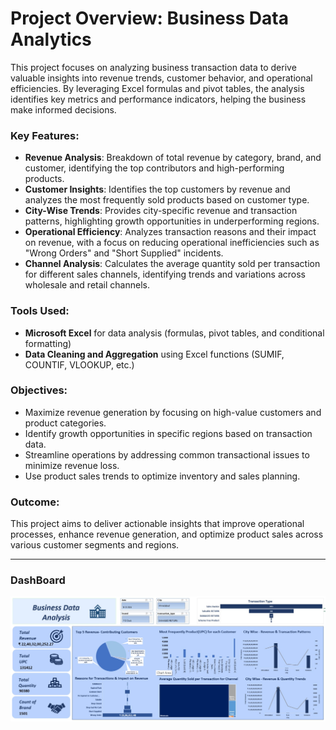 # **Project Overview: Business Data Analytics**

This project focuses on analyzing business transaction data to derive valuable insights into revenue trends, customer behavior, and operational efficiencies. By leveraging Excel formulas and pivot tables, the analysis identifies key metrics and performance indicators, helping the business make informed decisions.

### **Key Features:**
- **Revenue Analysis**: Breakdown of total revenue by category, brand, and customer, identifying the top contributors and high-performing products.
- **Customer Insights**: Identifies the top customers by revenue and analyzes the most frequently sold products based on customer type.
- **City-Wise Trends**: Provides city-specific revenue and transaction patterns, highlighting growth opportunities in underperforming regions.
- **Operational Efficiency**: Analyzes transaction reasons and their impact on revenue, with a focus on reducing operational inefficiencies such as "Wrong Orders" and "Short Supplied" incidents.
- **Channel Analysis**: Calculates the average quantity sold per transaction for different sales channels, identifying trends and variations across wholesale and retail channels.

### **Tools Used:**
- **Microsoft Excel** for data analysis (formulas, pivot tables, and conditional formatting)
- **Data Cleaning and Aggregation** using Excel functions (SUMIF, COUNTIF, VLOOKUP, etc.)

### **Objectives:**
- Maximize revenue generation by focusing on high-value customers and product categories.
- Identify growth opportunities in specific regions based on transaction data.
- Streamline operations by addressing common transactional issues to minimize revenue loss.
- Use product sales trends to optimize inventory and sales planning.

### **Outcome:**
This project aims to deliver actionable insights that improve operational processes, enhance revenue generation, and optimize product sales across various customer segments and regions.

---

### DashBoard

![[()]](./dashboard.jpeg)